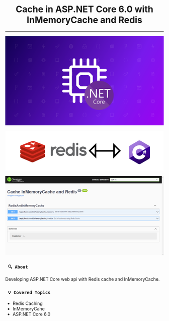 <h1 align="center"><strong>Cache in ASP.NET Core 6.0 with InMemoryCache and Redis</strong></h1>

<hr/>

<p align="center">
    <img src="/img/cache-memoria-asp-net.png" alt="Cache in Memory" title="Memory">
</p> 

<p align="center">
    <img src="/img/redis.png" alt="Redis" title="Redis">
</p> 

<p align="center">
    <img src="/img/swagger.png" alt="Swagger of API" title="Swagger">
</p> 


### ` 🔍 About`

<p align="justify">Developing ASP.NET Core web api with Redis cache and InMemoryCache.</p>

### ` 💡 Covered Topics`

* Redis Caching 
* InMemoryCahe
* ASP.NET Core 6.0